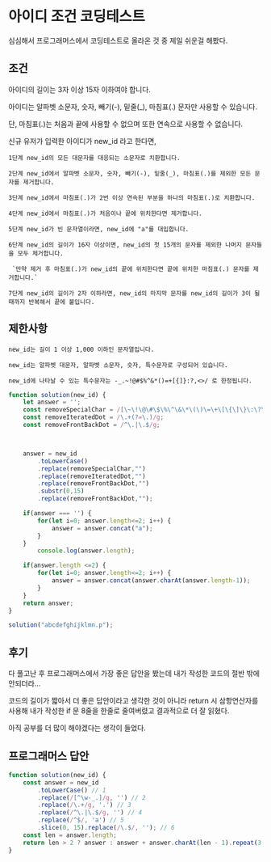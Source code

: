 # 아이디 조건 코딩테스트

심심해서 프로그래머스에서 코딩테스트로 올라온 것 중 제일 쉬운걸 해봤다.

## 조건

아이디의 길이는 3자 이상 15자 이하여야 합니다.

아이디는 알파벳 소문자, 숫자, 빼기(-), 밑줄(_), 마침표(.) 문자만 사용할 수 있습니다.

단, 마침표(.)는 처음과 끝에 사용할 수 없으며 또한 연속으로 사용할 수 없습니다.

신규 유저가 입력한 아이디가 new_id 라고 한다면,

`1단계 new_id의 모든 대문자를 대응되는 소문자로 치환합니다.`

`2단계 new_id에서 알파벳 소문자, 숫자, 빼기(-), 밑줄(_), 마침표(.)를 제외한 모든 문자를 제거합니다.`

`3단계 new_id에서 마침표(.)가 2번 이상 연속된 부분을 하나의 마침표(.)로 치환합니다.`

`4단계 new_id에서 마침표(.)가 처음이나 끝에 위치한다면 제거합니다.`

`5단계 new_id가 빈 문자열이라면, new_id에 "a"를 대입합니다.`

`6단계 new_id의 길이가 16자 이상이면, new_id의 첫 15개의 문자를 제외한 나머지 문자들을 모두 제거합니다.`

     `만약 제거 후 마침표(.)가 new_id의 끝에 위치한다면 끝에 위치한 마침표(.) 문자를 제거합니다.`
     
     
`7단계 new_id의 길이가 2자 이하라면, new_id의 마지막 문자를 new_id의 길이가 3이 될 때까지 반복해서 끝에 붙입니다.`

## 제한사항

`new_id는 길이 1 이상 1,000 이하인 문자열입니다.`

`new_id는 알파벳 대문자, 알파벳 소문자, 숫자, 특수문자로 구성되어 있습니다.`

`new_id에 나타날 수 있는 특수문자는 -_.~!@#$%^&*()=+[{]}:?,<>/ 로 한정됩니다.`


```js
function solution(new_id) {
    let answer = '';
    const removeSpecialChar = /[\~\!\@\#\$\%\^\&\*\(\)\=\+\[\{\]\}\:\?\,\<\>\/]/g;
    const removeIteratedDot = /\.+(?=\.)/g;
    const removeFrontBackDot = /^\.|\.$/g;



    answer = new_id
        .toLowerCase()
        .replace(removeSpecialChar,"")
        .replace(removeIteratedDot,"")
        .replace(removeFrontBackDot,"")
        .substr(0,15)
        .replace(removeFrontBackDot,"");

    if(answer === '') {
        for(let i=0; answer.length<=2; i++) {
            answer = answer.concat("a");
        }
    }
        console.log(answer.length);

    if(answer.length <=2) {
        for(let i=0; answer.length<=2; i++) {
            answer = answer.concat(answer.charAt(answer.length-1));
        }
    }
    return answer;
}

solution("abcdefghijklmn.p");
```

## 후기

다 풀고난 후 프로그래머스에서 가장 좋은 답안을 봤는데 내가 작성한 코드의 절반 밖에 안되더라...

코드의 길이가 짧아서 더 좋은 답안이라고 생각한 것이 아니라 return 시 삼항연산자를 사용해 내가 작성한 if 문 8줄을 한줄로 줄여버렸고 결과적으로 더 잘 읽혔다.

아직 공부를 더 많이 해야겠다는 생각이 들었다.


## 프로그래머스 답안

```js
function solution(new_id) {
    const answer = new_id
        .toLowerCase() // 1
        .replace(/[^\w-_.]/g, '') // 2
        .replace(/\.+/g, '.') // 3
        .replace(/^\.|\.$/g, '') // 4
        .replace(/^$/, 'a') // 5
        .slice(0, 15).replace(/\.$/, ''); // 6
    const len = answer.length;
    return len > 2 ? answer : answer + answer.charAt(len - 1).repeat(3 - len);
}
```
